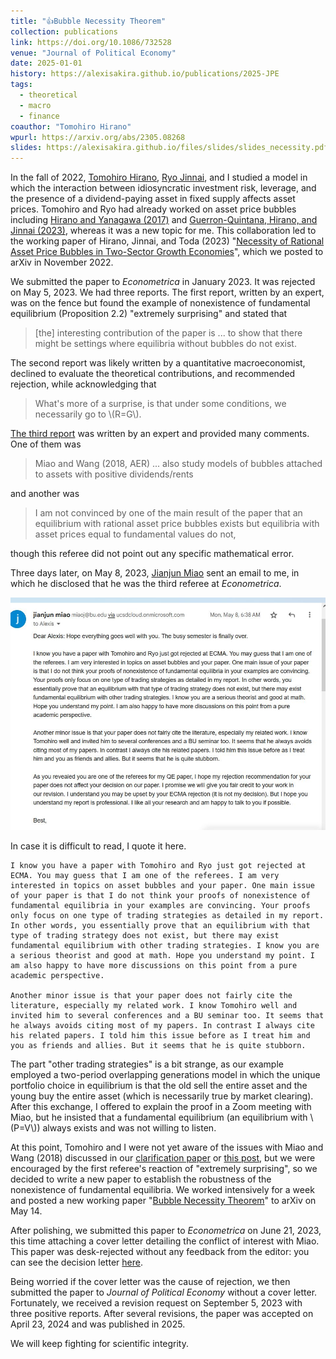 ```yaml
---
title: "👍Bubble Necessity Theorem"
collection: publications
link: https://doi.org/10.1086/732528
venue: "Journal of Political Economy"
date: 2025-01-01
history: https://alexisakira.github.io/publications/2025-JPE
tags:
  - theoretical
  - macro
  - finance
coauthor: "Tomohiro Hirano"
wpurl: https://arxiv.org/abs/2305.08268
slides: https://alexisakira.github.io/files/slides/slides_necessity.pdf
---
```


In the fall of 2022, [Tomohiro Hirano](https://sites.google.com/site/tomohih/), [Ryo Jinnai](https://sites.google.com/view/ryojinnai), and I studied a model in which the interaction between idiosyncratic investment risk, leverage, and the presence of a dividend-paying asset in fixed supply affects asset prices. Tomohiro and Ryo had already worked on asset price bubbles including [Hirano and Yanagawa (2017)](https://doi.org/10.1093/restud/rdw059) and [Guerron-Quintana, Hirano, and Jinnai (2023)](https://doi.org/10.1257/mac.20220015), whereas it was a new topic for me. This collaboration led to the working paper of Hirano, Jinnai, and Toda (2023) "[Necessity of Rational Asset Price Bubbles in Two-Sector Growth Economies](https://arxiv.org/abs/2211.13100v4)", which we posted to arXiv in November 2022.

We submitted the paper to _Econometrica_ in January 2023. It was rejected on May 5, 2023. We had three reports. The first report, written by an expert, was on the fence but found the example of nonexistence of fundamental equilibrium (Proposition 2.2) "extremely surprising" and stated that

>[the] interesting contribution of the paper is ... to show that there might be settings where equilibria without bubbles do not exist.

The second report was likely written by a quantitative macroeconomist, declined to evaluate the theoretical contributions, and recommended rejection, while acknowledging that

>What's more of a surprise, is that under some conditions, we necessarily go to \\(R=G\\).

[The third report](/files/MS-21538-ref_report(R3_report).pdf) was written by an expert and provided many comments. One of them was

>Miao and Wang (2018, AER) ... also study models of bubbles attached to assets with positive dividends/rents

and another was

>I am not convinced by one of the main result of the paper that an equilibrium with rational asset price bubbles exists but equilibria with asset prices equal to fundamental values do not,

though this referee did not point out any specific mathematical error.

Three days later, on May 8, 2023, [Jianjun Miao](https://people.bu.edu/miaoj/) sent an email to me, in which he disclosed that he was the third referee at _Econometrica_.

![Email from Miao](/assets/images/Miao_email.JPG)

In case it is difficult to read, I quote it here.

```
I know you have a paper with Tomohiro and Ryo just got rejected at ECMA. You may guess that I am one of the referees. I am very interested in topics on asset bubbles and your paper. One main issue of your paper is that I do not think your proofs of nonexistence of fundamental equilibria in your examples are convincing. Your proofs only focus on one type of trading strategies as detailed in my report. In other words, you essentially prove that an equilibrium with that type of trading strategy does not exist, but there may exist fundamental equilibrium with other trading strategies. I know you are a serious theorist and good at math. Hope you understand my point. I am also happy to have more discussions on this point from a pure academic perspective. 

Another minor issue is that your paper does not fairly cite the literature, especially my related work. I know Tomohiro well and invited him to several conferences and a BU seminar too. It seems that he always avoids citing most of my papers. In contrast I always cite his related papers. I told him this issue before as I treat him and you as friends and allies. But it seems that he is quite stubborn.
```

The part "other trading strategies" is a bit strange, as our example employed a two-period overlapping generations model in which the unique portfolio choice in equilibrium is that the old sell the entire asset and the young buy the entire asset (which is necessarily true by market clearing). After this exchange, I offered to explain the proof in a Zoom meeting with Miao, but he insisted that a fundamental equilibrium (an equilibrium with \\(P=V\\)) always exists and was not willing to listen.

At this point, Tomohiro and I were not yet aware of the issues with Miao and Wang (2018) discussed in our [clarification paper](https://arxiv.org/abs/2407.14017) or [this post](https://alexisakira.github.io/posts/2024/07/blog-post-23/), but we were encouraged by the first referee's reaction of "extremely surprising", so we decided to write a new paper to establish the robustness of the nonexistence of fundamental equilibria. We worked intensively for a week and posted a new working paper "[Bubble Necessity Theorem](https://arxiv.org/abs/2305.08268)" to arXiv on May 14.

After polishing, we submitted this paper to _Econometrica_ on June 21, 2023, this time attaching a cover letter detailing the conflict of interest with Miao. This paper was desk-rejected without any feedback from the editor: you can see the decision letter [here](/files/MS-21964-decision(Decision_letter).pdf).

Being worried if the cover letter was the cause of rejection, we then submitted the paper to _Journal of Political Economy_ without a cover letter. Fortunately, we received a revision request on September 5, 2023 with three positive reports. After several revisions, the paper was accepted on April 23, 2024 and was published in 2025.

We will keep fighting for scientific integrity.